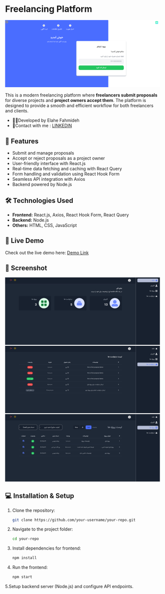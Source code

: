 # Freelancing Platform

![Project Screenshot](https://github.com/Ela-Fhd/freelancing-app/blob/main/demo/1.png)


This is a modern freelancing platform where **freelancers submit proposals** for diverse projects and **project owners accept them**. The platform is designed to provide a smooth and efficient workflow for both freelancers and clients.

- 🙋‍♀️Developed by Elahe Fahmideh
- &#128231;Contact with me : <a href="https://www.linkedin.com/in/elahe-fahmideh/">LINKEDIN</a>

## 🌟 Features
- Submit and manage proposals
- Accept or reject proposals as a project owner
- User-friendly interface with React.js
- Real-time data fetching and caching with React Query
- Form handling and validation using React Hook Form
- Seamless API integration with Axios
- Backend powered by Node.js

## 🛠️ Technologies Used
- **Frontend:** React.js, Axios, React Hook Form, React Query  
- **Backend:** Node.js  
- **Others:** HTML, CSS, JavaScript

## 🚀 Live Demo
Check out the live demo here: [Demo Link](https://freelancing-app-frontend-pi.vercel.app)

## 📸 Screenshot
![Project Screenshot](https://github.com/Ela-Fhd/freelancing-app/blob/main/demo/2.png)
![Project Screenshot](https://github.com/Ela-Fhd/freelancing-app/blob/main/demo/3.png)
![Project Screenshot](https://github.com/Ela-Fhd/freelancing-app/blob/main/demo/4.png)

## 💻 Installation & Setup
1. Clone the repository:  
   ```bash
   git clone https://github.com/your-username/your-repo.git
2. Navigate to the project folder:
   ```bash
   cd your-repo

3. Install dependencies for frontend:
   ```bash
   npm install

4. Run the frontend:
   ```bash
   npm start

5.Setup backend server (Node.js) and configure API endpoints.


